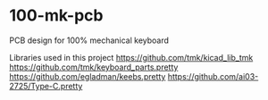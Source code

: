 # 100-mk-pcb
PCB design for 100% mechanical keyboard

Libraries used in this project
https://github.com/tmk/kicad_lib_tmk
https://github.com/tmk/keyboard_parts.pretty
https://github.com/egladman/keebs.pretty
https://github.com/ai03-2725/Type-C.pretty
